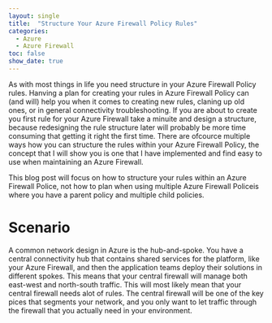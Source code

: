```yaml
---
layout: single
title:  "Structure Your Azure Firewall Policy Rules"
categories: 
  - Azure
  - Azure Firewall
toc: false
show_date: true
---
```

As with most things in life you need structure in your Azure Firewall Policy rules. Hanving a plan for creating your rules in Azure Firewall Policy can (and will) help you when it comes to creating new rules, claning up old ones, or in general connectivity troubleshooting. If you are about to create you first rule for your Azure Firewall take a minuite and design a structure, because redesigning the rule structure later will probably be more time consuming that getting it right the first time. There are ofcource multiple ways how you can structure the rules within your Azure Firewall Policy, the concept that I will show you is one that I have implemented and find easy to use when maintaining an Azure Firewall.

This blog post will focus on how to structure your rules within an Azure Firewall Police, not how to plan when using multiple Azure Firewall Policeis where you have a parent policy and multiple child policies.

# Scenario
A common network design in Azure is the hub-and-spoke. You have a central connectivity hub that contains shared services for the platform, like your Azure Firewall, and then the application teams deploy their solutions in different spokes. This means that your central firewall will manage both east-west and north-south traffic. This will most likely mean that your central firewall needs alot of rules. The central firewall will be one of the key pices that segments your network, and you only want to let traffic through the firewall that you actually need in your environment. 

<IMG HUB-AND-SPOKE>

